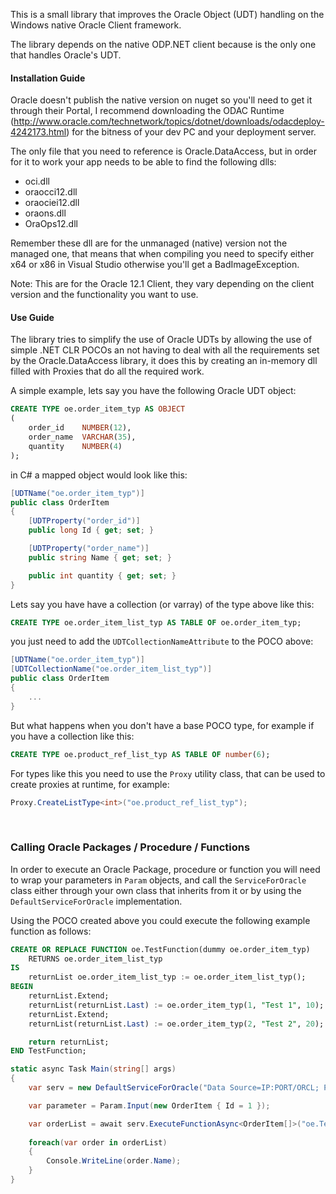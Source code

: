 This is a small library that improves the Oracle Object (UDT) handling on the Windows native Oracle Client framework.

The library depends on the native ODP.NET client because is the only one that handles Oracle's UDT.

#### Installation Guide

Oracle doesn't publish the native version on nuget so you'll need to get it through their Portal, I recommend downloading the ODAC Runtime (http://www.oracle.com/technetwork/topics/dotnet/downloads/odacdeploy-4242173.html) for the bitness of your dev PC and your deployment server.

The only file that you need to reference is Oracle.DataAccess, but in order for it to work your app needs to be able to find the following dlls:
* oci.dll
* oraocci12.dll
* oraociei12.dll
* oraons.dll
* OraOps12.dll

Remember these dll are for the unmanaged (native) version not the managed one, that means that when compiling you need to specify either x64 or x86 in Visual Studio otherwise you'll get a BadImageException.

Note: This are for the Oracle 12.1 Client, they vary depending on the client version and the functionality you want to use.


#### Use Guide

The library tries to simplify the use of Oracle UDTs by allowing the use of simple .NET CLR POCOs an not having to deal with all the requirements set by the Oracle.DataAccess library, it does this by creating an in-memory dll filled with Proxies that do all the required work.

A simple example, lets say you have the following Oracle UDT object:
```sql
CREATE TYPE oe.order_item_typ AS OBJECT
(
	order_id    NUMBER(12),
	order_name  VARCHAR(35),
	quantity    NUMBER(4)
);
```

in C# a mapped object would look like this:

```csharp
[UDTName("oe.order_item_typ")]
public class OrderItem
{
    [UDTProperty("order_id")]
	public long Id { get; set; }

	[UDTProperty("order_name")]
	public string Name { get; set; }

	public int quantity { get; set; }
}
```

Lets say you have have a collection (or varray) of the type above like this:

```sql
CREATE TYPE oe.order_item_list_typ AS TABLE OF oe.order_item_typ;
```

you just need to add the `UDTCollectionNameAttribute` to the POCO above:

```csharp
[UDTName("oe.order_item_typ")]
[UDTCollectionName("oe.order_item_list_typ")]
public class OrderItem
{
	...
}
```

But what happens when you don't have a base POCO type, for example if you have a collection like this:

```sql
CREATE TYPE oe.product_ref_list_typ AS TABLE OF number(6); 
```

For types like this you need to use the `Proxy` utility class, that can be used to create proxies at runtime, for example:

```csharp
Proxy.CreateListType<int>("oe.product_ref_list_typ");
```
<br>

### Calling Oracle Packages / Procedure / Functions

In order to execute an Oracle Package, procedure or function you will need to wrap your parameters in `Param` objects, and call the `ServiceForOracle` class either through your own class that inherits from it or by using the `DefaultServiceForOracle` implementation.

Using the POCO created above you could execute the following example function as follows:

```sql
CREATE OR REPLACE FUNCTION oe.TestFunction(dummy oe.order_item_typ)
	RETURNS oe.order_item_list_typ
IS
	returnList oe.order_item_list_typ := oe.order_item_list_typ();
BEGIN
	returnList.Extend;
	returnList(returnList.Last) := oe.order_item_typ(1, "Test 1", 10);
	returnList.Extend;
	returnList(returnList.Last) := oe.order_item_typ(2, "Test 2", 20);

	return returnList;
END TestFunction;
```

```csharp
static async Task Main(string[] args)
{
    var serv = new DefaultServiceForOracle("Data Source=IP:PORT/ORCL; Pooling=True;User id=; password=;");

    var parameter = Param.Input(new OrderItem { Id = 1 });

    var orderList = await serv.ExecuteFunctionAsync<OrderItem[]>("oe.TestFunction", parameter);
	
    foreach(var order in orderList)
    {
        Console.WriteLine(order.Name);
    }
}
```